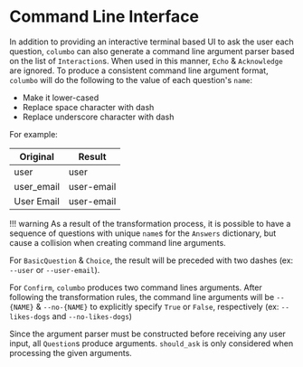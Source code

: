 # Command Line Interface

In addition to providing an interactive terminal based UI to ask the user each question, `columbo` can also generate a
command line argument parser based on the list of `Interaction`s. When used in this manner, `Echo` & `Acknowledge` are
ignored. To produce a consistent command line argument format, `columbo` will do the following to the value of each
question's `name`:

* Make it lower-cased
* Replace space character with dash
* Replace underscore character with dash

For example:

| Original   | Result     |
| ---------- | ---------- |
| user       | user       |
| user_email | user-email |
| User Email | user-email |

!!! warning
    As a result of the transformation process, it is possible to have a sequence of questions with unique `name`s for the
    `Answers` dictionary, but cause a collision when creating command line arguments.

For `BasicQuestion` & `Choice`, the result will be preceded with two dashes (ex: `--user` or `--user-email`).

For `Confirm`, `columbo` produces two command lines arguments. After following the transformation rules, the command
line arguments will be `--{NAME}` & `--no-{NAME}` to explicitly specify `True` or `False`, respectively (ex:
`--likes-dogs` and `--no-likes-dogs`)

Since the argument parser must be constructed before receiving any user input, all `Question`s produce arguments.
`should_ask` is only considered when processing the given arguments.
